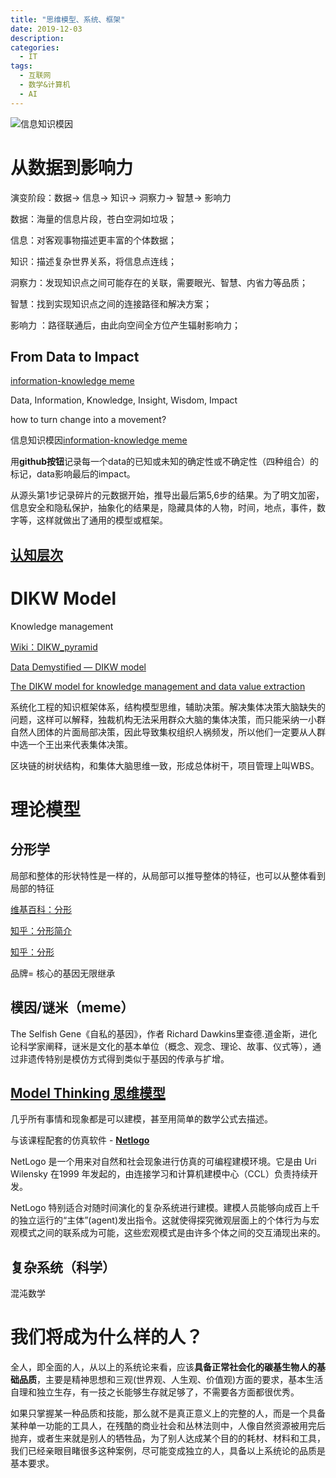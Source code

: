 ```yaml
---
title: "思维模型、系统、框架"
date: 2019-12-03
description: 
categories:
  - IT
tags:
  - 互联网
  - 数学&计算机
  - AI
---
```



![信息知识模因](https://www.gapingvoid.com/content/uploads/2019/03/data-information-knowledge-insight-wisdom-impact.jpg)

# 从数据到影响力

演变阶段：数据→ 信息→ 知识→ 洞察力→ 智慧→ 影响力

数据：海量的信息片段，苍白空洞如垃圾；

信息：对客观事物描述更丰富的个体数据；

知识：描述复杂世界关系，将信息点连线；

洞察力：发现知识点之间可能存在的关联，需要眼光、智慧、内省力等品质；

智慧：找到实现知识点之间的连接路径和解决方案；

影响力 ：路径联通后，由此向空间全方位产生辐射影响力；

## From Data to Impact

[information-knowledge meme](https://www.gapingvoid.com/blog/2019/03/05/want-to-know-how-to-turn-change-into-a-movement/)

Data, Information, Knowledge, Insight, Wisdom, Impact

how to turn change into a movement?

信息知识模因[information-knowledge meme](https://gapingvoid.us1.list-manage.com/track/click?u=028de8672d5f9a229f15e9edf&id=b532e1e1b8&e=bbb308db6c)

用**github按钮**记录每一个data的已知或未知的确定性或不确定性（四种组合）的标记，data影响最后的impact。

从源头第1步记录碎片的元数据开始，推导出最后第5,6步的结果。为了明文加密，信息安全和隐私保护，抽象化的结果是，隐藏具体的人物，时间，地点，事件，数字等，这样就做出了通用的模型或框架。


## [认知层次](https://zhuanlan.zhihu.com/p/67941177)


# **DIKW Model**

Knowledge management

[Wiki：DIKW_pyramid](https://en.wikipedia.org/wiki/DIKW_pyramid)

[Data Demystified — DIKW model](https://towardsdatascience.com/rootstrap-dikw-model-32cef9ae6dfb)

[The DIKW model for knowledge management and data value extraction](https://www.i-scoop.eu/big-data-action-value-context/dikw-model/)

系统化工程的知识框架体系，结构模型思维，辅助决策。解决集体决策大脑缺失的问题，这样可以解释，独裁机构无法采用群众大脑的集体决策，而只能采纳一小群自然人团体的片面局部决策，因此导致集权组织人祸频发，所以他们一定要从人群中选一个王出来代表集体决策。

区块链的树状结构，和集体大脑思维一致，形成总体树干，项目管理上叫WBS。

# 理论模型

## 分形学

局部和整体的形状特性是一样的，从局部可以推导整体的特征，也可以从整体看到局部的特征

[维基百科：分形](https://en.wikipedia.org/wiki/Fractal)

[知乎：分形简介](https://zhuanlan.zhihu.com/p/24318397)

[知乎：分形](https://www.zhihu.com/topic/19610593/intro)

品牌= 核心的基因无限继承

## 模因/谜米（meme）

The Selfish Gene《自私的基因》，作者 Richard Dawkins里查德.道金斯，进化论科学家阐释，谜米是文化的基本单位（概念、观念、理论、故事、仪式等），通过非遗传特别是模仿方式得到类似于基因的传承与扩增。

## [Model Thinking 思维模型](https://www.coursera.org/learn/model-thinking)

几乎所有事情和现象都是可以建模，甚至用简单的数学公式去描述。


与该课程配套的仿真软件 - **[Netlogo](https://ccl.northwestern.edu/netlogo/)**

NetLogo 是一个用来对自然和社会现象进行仿真的可编程建模环境。它是由 Uri Wilensky 在1999 年发起的，由连接学习和计算机建模中心（CCL）负责持续开发。

NetLogo 特别适合对随时间演化的复杂系统进行建模。建模人员能够向成百上千的独立运行的“主体”(agent)发出指令。这就使得探究微观层面上的个体行为与宏观模式之间的联系成为可能，这些宏观模式是由许多个体之间的交互涌现出来的。

## 复杂系统（科学）

混沌数学


# 我们将成为什么样的人？

全人，即全面的人，从以上的系统论来看，应该**具备正常社会化的碳基生物人的基础品质**，主要是精神思想和三观(世界观、人生观、价值观)方面的要求，基本生活自理和独立生存，有一技之长能够生存就足够了，不需要各方面都很优秀。

如果只掌握某一种品质和技能，那么就不是真正意义上的完整的人，而是一个具备某种单一功能的工具人，在残酷的商业社会和丛林法则中，人像自然资源被用完后抛弃，或者生来就是别人的牺牲品，为了别人达成某个目的的耗材、材料和工具，我们已经亲眼目睹很多这种案例，尽可能变成独立的人，具备以上系统论的品质是基本要求。

